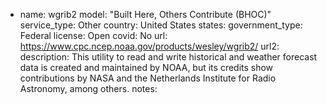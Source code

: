 
- name: wgrib2
model: "Built Here, Others Contribute (BHOC)"
service_type: Other
country: United States
states: 
government_type: Federal
license: Open
covid: No
url: https://www.cpc.ncep.noaa.gov/products/wesley/wgrib2/
url2: 
description: This utility to read and write historical and weather forecast data is created and maintained by NOAA, but its credits show contributions by NASA and the Netherlands Institute for Radio Astronomy, among others.
notes: 